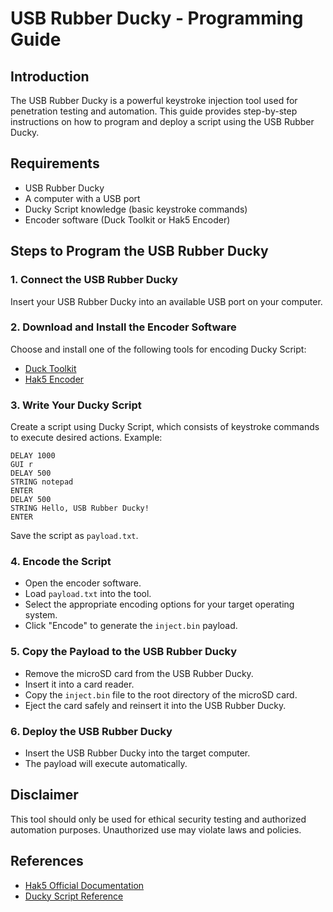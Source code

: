 # USB Rubber Ducky - Programming Guide

## Introduction
The USB Rubber Ducky is a powerful keystroke injection tool used for penetration testing and automation. This guide provides step-by-step instructions on how to program and deploy a script using the USB Rubber Ducky.

## Requirements
- USB Rubber Ducky
- A computer with a USB port
- Ducky Script knowledge (basic keystroke commands)
- Encoder software (Duck Toolkit or Hak5 Encoder)

## Steps to Program the USB Rubber Ducky

### 1. Connect the USB Rubber Ducky
Insert your USB Rubber Ducky into an available USB port on your computer.

### 2. Download and Install the Encoder Software
Choose and install one of the following tools for encoding Ducky Script:
- [Duck Toolkit](https://github.com/kevthehermit/DuckToolkit)
- [Hak5 Encoder](https://github.com/hak5darren/USB-Rubber-Ducky)

### 3. Write Your Ducky Script
Create a script using Ducky Script, which consists of keystroke commands to execute desired actions. Example:
```
DELAY 1000
GUI r
DELAY 500
STRING notepad
ENTER
DELAY 500
STRING Hello, USB Rubber Ducky!
ENTER
```
Save the script as `payload.txt`.

### 4. Encode the Script
- Open the encoder software.
- Load `payload.txt` into the tool.
- Select the appropriate encoding options for your target operating system.
- Click "Encode" to generate the `inject.bin` payload.

### 5. Copy the Payload to the USB Rubber Ducky
- Remove the microSD card from the USB Rubber Ducky.
- Insert it into a card reader.
- Copy the `inject.bin` file to the root directory of the microSD card.
- Eject the card safely and reinsert it into the USB Rubber Ducky.

### 6. Deploy the USB Rubber Ducky
- Insert the USB Rubber Ducky into the target computer.
- The payload will execute automatically.

## Disclaimer
This tool should only be used for ethical security testing and authorized automation purposes. Unauthorized use may violate laws and policies.

## References
- [Hak5 Official Documentation](https://docs.hak5.org/)
- [Ducky Script Reference](https://github.com/hak5darren/USB-Rubber-Ducky/wiki/Duckyscript)

